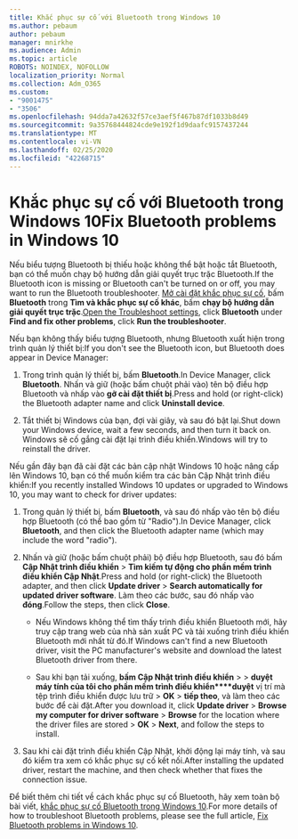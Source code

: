 ```yaml
---
title: Khắc phục sự cố với Bluetooth trong Windows 10
ms.author: pebaum
author: pebaum
manager: mnirkhe
ms.audience: Admin
ms.topic: article
ROBOTS: NOINDEX, NOFOLLOW
localization_priority: Normal
ms.collection: Adm_O365
ms.custom:
- "9001475"
- "3506"
ms.openlocfilehash: 94dda7a42632f57ce3aef5f467b87df1033b8d49
ms.sourcegitcommit: 9a35768444824cde9e192f1d9daafc9157437244
ms.translationtype: MT
ms.contentlocale: vi-VN
ms.lasthandoff: 02/25/2020
ms.locfileid: "42268715"
---
```

# <a name="fix-bluetooth-problems-in-windows-10"></a><span data-ttu-id="1be6b-102">Khắc phục sự cố với Bluetooth trong Windows 10</span><span class="sxs-lookup"><span data-stu-id="1be6b-102">Fix Bluetooth problems in Windows 10</span></span>

<span data-ttu-id="1be6b-103">Nếu biểu tượng Bluetooth bị thiếu hoặc không thể bật hoặc tắt Bluetooth, bạn có thể muốn chạy bộ hướng dẫn giải quyết trục trặc Bluetooth.</span><span class="sxs-lookup"><span data-stu-id="1be6b-103">If the Bluetooth icon is missing or Bluetooth can't be turned on or off, you may want to run the Bluetooth troubleshooter.</span></span> <span data-ttu-id="1be6b-104">[Mở cài đặt khắc phục sự cố](ms-settings:troubleshoot), bấm **Bluetooth** trong **Tìm và khắc phục sự cố khác**, bấm **chạy bộ hướng dẫn giải quyết trục trặc**.</span><span class="sxs-lookup"><span data-stu-id="1be6b-104">[Open the Troubleshoot settings](ms-settings:troubleshoot), click **Bluetooth** under **Find and fix other problems**, click **Run the troubleshooter**.</span></span>

<span data-ttu-id="1be6b-105">Nếu bạn không thấy biểu tượng Bluetooth, nhưng Bluetooth xuất hiện trong trình quản lý thiết bị:</span><span class="sxs-lookup"><span data-stu-id="1be6b-105">If you don't see the Bluetooth icon, but Bluetooth does appear in Device Manager:</span></span>

1. <span data-ttu-id="1be6b-106">Trong trình quản lý thiết bị, bấm **Bluetooth**.</span><span class="sxs-lookup"><span data-stu-id="1be6b-106">In Device Manager, click **Bluetooth**.</span></span> <span data-ttu-id="1be6b-107">Nhấn và giữ (hoặc bấm chuột phải vào) tên bộ điều hợp Bluetooth và nhấp vào **gỡ cài đặt thiết bị**.</span><span class="sxs-lookup"><span data-stu-id="1be6b-107">Press and hold (or right-click) the Bluetooth adapter name and click **Uninstall device**.</span></span>

2. <span data-ttu-id="1be6b-108">Tắt thiết bị Windows của bạn, đợi vài giây, và sau đó bật lại.</span><span class="sxs-lookup"><span data-stu-id="1be6b-108">Shut down your Windows device, wait a few seconds, and then turn it back on.</span></span> <span data-ttu-id="1be6b-109">Windows sẽ cố gắng cài đặt lại trình điều khiển.</span><span class="sxs-lookup"><span data-stu-id="1be6b-109">Windows will try to reinstall the driver.</span></span>

<span data-ttu-id="1be6b-110">Nếu gần đây bạn đã cài đặt các bản cập nhật Windows 10 hoặc nâng cấp lên Windows 10, bạn có thể muốn kiểm tra các bản Cập Nhật trình điều khiển:</span><span class="sxs-lookup"><span data-stu-id="1be6b-110">If you recently installed Windows 10 updates or upgraded to Windows 10, you may want to check for driver updates:</span></span>

1. <span data-ttu-id="1be6b-111">Trong quản lý thiết bị, bấm **Bluetooth**, và sau đó nhấp vào tên bộ điều hợp Bluetooth (có thể bao gồm từ "Radio").</span><span class="sxs-lookup"><span data-stu-id="1be6b-111">In Device Manager, click **Bluetooth**, and then click the Bluetooth adapter name (which may include the word "radio").</span></span>

2. <span data-ttu-id="1be6b-112">Nhấn và giữ (hoặc bấm chuột phải) bộ điều hợp Bluetooth, sau đó bấm **Cập Nhật trình điều khiển** > **Tìm kiếm tự động cho phần mềm trình điều khiển Cập Nhật**.</span><span class="sxs-lookup"><span data-stu-id="1be6b-112">Press and hold (or right-click) the Bluetooth adapter, and then click **Update driver** > **Search automatically for updated driver software**.</span></span> <span data-ttu-id="1be6b-113">Làm theo các bước, sau đó nhấp vào **đóng**.</span><span class="sxs-lookup"><span data-stu-id="1be6b-113">Follow the steps, then click **Close**.</span></span>

      - <span data-ttu-id="1be6b-114">Nếu Windows không thể tìm thấy trình điều khiển Bluetooth mới, hãy truy cập trang web của nhà sản xuất PC và tải xuống trình điều khiển Bluetooth mới nhất từ đó.</span><span class="sxs-lookup"><span data-stu-id="1be6b-114">If Windows can't find a new Bluetooth driver, visit the PC manufacturer's website and download the latest Bluetooth driver from there.</span></span>

    - <span data-ttu-id="1be6b-115">Sau khi bạn tải xuống, **bấm Cập Nhật trình điều khiển** >  > **duyệt máy tính của tôi cho phần mềm trình điều khiển\*\*\*\*duyệt** vị trí mà tệp trình điều khiển được lưu trữ > **OK** > **tiếp theo**, và làm theo các bước để cài đặt.</span><span class="sxs-lookup"><span data-stu-id="1be6b-115">After you download it, click **Update driver** > **Browse my computer for driver software** > **Browse** for the location where the driver files are stored > **OK** > **Next**, and follow the steps to install.</span></span>

3. <span data-ttu-id="1be6b-116">Sau khi cài đặt trình điều khiển Cập Nhật, khởi động lại máy tính, và sau đó kiểm tra xem có khắc phục sự cố kết nối.</span><span class="sxs-lookup"><span data-stu-id="1be6b-116">After installing the updated driver, restart the machine, and then check whether that fixes the connection issue.</span></span>

<span data-ttu-id="1be6b-117">Để biết thêm chi tiết về cách khắc phục sự cố Bluetooth, hãy xem toàn bộ bài viết, [khắc phục sự cố Bluetooth trong Windows 10](https://support.microsoft.com/help/14169/windows-10-fix-bluetooth-problems).</span><span class="sxs-lookup"><span data-stu-id="1be6b-117">For more details of how to troubleshoot Bluetooth problems, please see the full article, [Fix Bluetooth problems in Windows 10](https://support.microsoft.com/help/14169/windows-10-fix-bluetooth-problems).</span></span>
